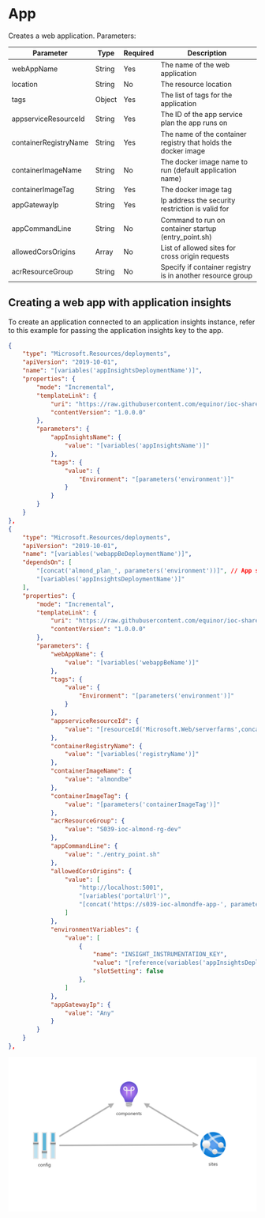 # App

Creates a web application. Parameters:

| Parameter             | Type   | Required | Description                                                    |
|-----------------------|--------|----------|----------------------------------------------------------------|
| webAppName            | String | Yes      | The name of the web application                                |
| location              | String | No       | The resource location                                          |
| tags                  | Object | Yes      | The list of tags for the application                           |
| appserviceResourceId  | String | Yes      | The ID of the app service plan the app runs on                 |
| containerRegistryName | String | Yes      | The name of the container registry that holds the docker image |
| containerImageName    | String | No       | The docker image name to run (default application name)        |
| containerImageTag     | String | Yes      | The docker image tag                                           |
| appGatewayIp          | String | Yes      | Ip address the security restriction is valid for               |
| appCommandLine        | String | No       | Command to run on container startup (entry_point.sh)           |
| allowedCorsOrigins    | Array  | No       | List of allowed sites for cross origin requests                |
| acrResourceGroup      | String | No       | Specify if container registry is in another resource group     |

## Creating a web app with application insights
To create an application connected to an application insights instance, refer to this example for passing the
application insights key to the app.

```json
{
    "type": "Microsoft.Resources/deployments",
    "apiVersion": "2019-10-01",
    "name": "[variables('appInsightsDeploymentName')]",
    "properties": {
        "mode": "Incremental",
        "templateLink": {
            "uri": "https://raw.githubusercontent.com/equinor/ioc-shared-infrastructure/master/resources/resourceAppInsights/azuredeploy.jsonc",
            "contentVersion": "1.0.0.0"
        },
        "parameters": {
            "appInsightsName": {
                "value": "[variables('appInsightsName')]"
            },
            "tags": {
                "value": {
                    "Environment": "[parameters('environment')]"
                }
            }
        }
    }
},
{
    "type": "Microsoft.Resources/deployments",
    "apiVersion": "2019-10-01",
    "name": "[variables('webappBeDeploymentName')]",
    "dependsOn": [
        "[concat('almond_plan_', parameters('environment'))]", // App service plan
        "[variables('appInsightsDeploymentName')]"
    ],
    "properties": {
        "mode": "Incremental",
        "templateLink": {
            "uri": "https://raw.githubusercontent.com/equinor/ioc-shared-infrastructure/master/resources/resourceApp/azuredeploy.jsonc",
            "contentVersion": "1.0.0.0"
        },
        "parameters": {
            "webAppName": {
                "value": "[variables('webappBeName')]"
            },
            "tags": {
                "value": {
                    "Environment": "[parameters('environment')]"
                }
            },
            "appserviceResourceId": {
                "value": "[resourceId('Microsoft.Web/serverfarms',concat('s039-ioc-almond-plan-',parameters('environment')))]"
            },
            "containerRegistryName": {
                "value": "[variables('registryName')]"
            },
            "containerImageName": {
                "value": "almondbe"
            },
            "containerImageTag": {
                "value": "[parameters('containerImageTag')]"
            },
            "acrResourceGroup": {
                "value": "S039-ioc-almond-rg-dev"
            },
            "appCommandLine": {
                "value": "./entry_point.sh"
            },
            "allowedCorsOrigins": {
                "value": [
                    "http://localhost:5001",
                    "[variables('portalUrl')",
                    "[concat('https://s039-ioc-almondfe-app-', parameters('environment'), '.azurewebsites.net')]"
                ]
            },
            "environmentVariables": {
                "value": [
                    {
                        "name": "INSIGHT_INSTRUMENTATION_KEY",
                        "value": "[reference(variables('appInsightsDeploymentName')).outputs.instrumentationKey.value]",
                        "slotSetting": false
                    },
                ]
            },
            "appGatewayIp": {
                "value": "Any"
            }
        }
    }
},
```


![Resource view](overview.png)
